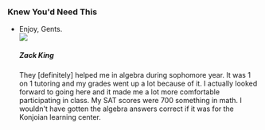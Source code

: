 ### Knew You'd Need This
- Enjoy, Gents.
        <!-- THIS IS THE CODE FOR EACH TESTIMONIAL -->
        <!-- BOX FOR TESTIMONIAL -->
            <div class="card panel-profile m-b-0">
                <!-- COLORED HEADING -->
                <div class="panel-heading l"></div>
                <!-- CONTENT FOR TESTIMONIAL -->
                <div class="panel-body text-center">
                    <!-- PROFILE PICTURE --><img class="panel-profile-img" src="https://scontent.fbos1-1.fna.fbcdn.net/v/t1.0-1/p160x160/558244_2149028445245_213305078_n.jpg?oh=004cf52294edf58640faf05c403a6ed0&oe=58994C66">
                    <!-- NAME -->
                    <h5 class="panel-title">Zack King</h5>
                    <!-- QUOTE -->
                    <div class="m-b container-fluid">They [definitely] helped me in algebra during sophomore year. It was 1 on 1 tutoring and my grades went up a lot because of it. I actually looked forward to going here and it made me a lot more comfortable participating in class. My SAT scores were 700 something in math. I wouldn't have gotten the algebra answers correct if it was for the Konjoian learning center.
                    </div>
                    <br> 
                </div>
            </div>
